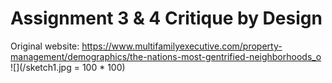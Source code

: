 # Assignment 3 & 4 Critique by Design
Original website: https://www.multifamilyexecutive.com/property-management/demographics/the-nations-most-gentrified-neighborhoods_o
![](/sketch1.jpg = 100 * 100)
